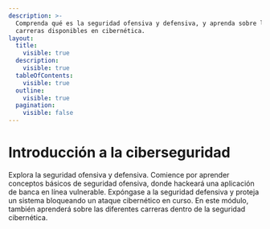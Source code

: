 ```yaml
---
description: >-
  Comprenda qué es la seguridad ofensiva y defensiva, y aprenda sobre las
  carreras disponibles en cibernética.
layout:
  title:
    visible: true
  description:
    visible: true
  tableOfContents:
    visible: true
  outline:
    visible: true
  pagination:
    visible: false
---
```


# Introducción a la ciberseguridad

Explora la seguridad ofensiva y defensiva. Comience por aprender conceptos básicos de seguridad ofensiva, donde hackeará una aplicación de banca en línea vulnerable. Expóngase a la seguridad defensiva y proteja un sistema bloqueando un ataque cibernético en curso. En este módulo, también aprenderá sobre las diferentes carreras dentro de la seguridad cibernética.
